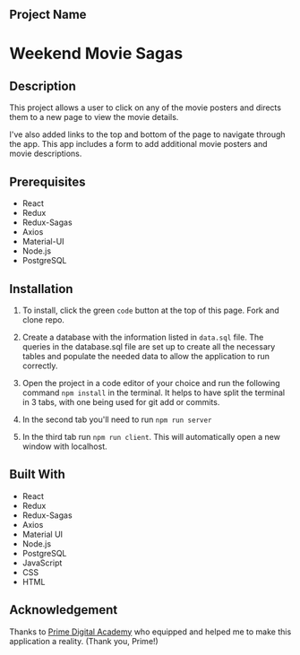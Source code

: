 ## Project Name

# Weekend Movie Sagas

## Description

This project allows a user to click on any of the movie posters and directs them to a new page to view the movie details. 

I've also added links to the top and bottom of the page to navigate through the app. This app includes a form to add additional movie posters and movie descriptions.

## Prerequisites

- React
- Redux
- Redux-Sagas
- Axios
- Material-UI
- Node.js
- PostgreSQL


## Installation

1. To install, click the green `code` button at the top of this page. Fork and clone repo.

2. Create a database with the information listed in `data.sql` file. The queries in the database.sql file are set up to create all the necessary tables and populate the needed data to allow the application to run correctly.

2. Open the project in a code editor of your choice and run the following command `npm install` in the terminal. It helps to have split the terminal in 3 tabs, with one being used for git add or commits. 

3. In the second tab you'll need to run `npm run server` 

4. In the third tab run `npm run client`. This will automatically open a new window with localhost.

## Built With

- React
- Redux
- Redux-Sagas
- Axios
- Material UI
- Node.js
- PostgreSQL
- JavaScript
- CSS
- HTML


## Acknowledgement 

Thanks to [Prime Digital Academy](www.primeacademy.io) who equipped and helped me to make this application a reality. (Thank you, Prime!)